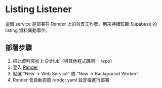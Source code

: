 # Listing Listener

這個 service 是部署在 Render 上的背景工作者，用來持續監聽 Supabase 的 listing 資料異動事件。

## 部署步驟

1. 把此資料夾推上 GitHub（與其他程式碼同一 repo）
2. 登入 [Render](https://render.com)
3. 點選 "New → Web Service" 或 "New → Background Worker"
4. Render 會自動抓取 render.yaml 設定檔進行部署
